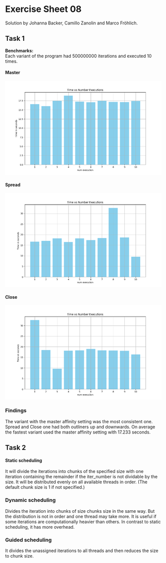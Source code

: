 # Exercise Sheet 08
Solution by Johanna Backer, Camillo Zanolin and Marco Fröhlich.

## Task 1
**Benchmarks:**\
Each variant of the program had 500000000 iterations and executed 10 times.

#### Master
![master](task1/master.png)

#### Spread
![spread](task1/spread.png)

#### Close
![close](task1/close.png)

### Findings
The variant with the master affinity setting was the most consistent one. Spread and Close one had both outliners up and downwards. On average the fastest variant used the master affinity setting with 17.233 seconds.

## Task 2

#### Static scheduling 

It will divide the iterations into chunks of the specified size with one iteration containing the remainder if the iter_number is not dividable by the size.
It will be distributed evenly on all available threads in order. 
(The default chunk size is 1 if not specified.)


### Dynamic scheduling
Divides the iteration into chunks of size chunks size in the same way. But the distribution is not in order and one thread may take more. It is useful 
if some iterations are computationally heavier than others. 
In contrast to static scheduling, it has more overhead.

### Guided scheduling
It divides the unassigned iterations to all threads and then reduces the size to chunk size. 
